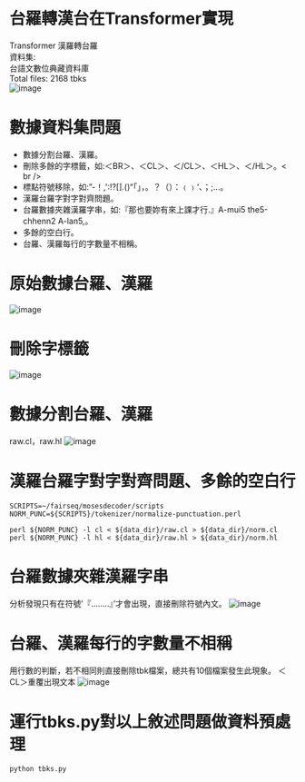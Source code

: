 # 台羅轉漢台在Transformer實現

Transformer 漢羅轉台羅<br />
資料集:<br />
台語文數位典藏資料庫<br />
Total files: 2168 tbks<br />
  ![image](https://user-images.githubusercontent.com/93703407/210074703-962a9741-827d-4a95-aac8-d93c2d61e81a.png)

# 數據資料集問題
* 數據分割台羅、漢羅。<br />
* 刪除多餘的字標籤，如:＜BR＞、＜CL＞、＜/CL＞、＜HL＞、＜/HL＞。< br />
* 標點符號移除，如:”-！,':!?[].()“「」，。？（）：﹙﹚‘、；;…。<br />
* 漢羅台羅字對字對齊問題。<br />
* 台羅數據夾雜漢羅字串，如:『那也要妳有來上課才行.』A-mui5 the5-chhenn2 A-lan5,。<br />
* 多餘的空白行。<br />
* 台羅、漢羅每行的字數量不相稱。<br />

# 原始數據<CL>台羅</CL>、<HL>漢羅</HL>
  ![image](https://user-images.githubusercontent.com/93703407/210075640-37962814-630e-4f5f-8d2a-2d2b8804287f.png)

# 刪除字標籤
  ![image](https://user-images.githubusercontent.com/93703407/210075872-b1e406cb-5bcc-4874-8206-b7215785cdca.png)

# 數據分割台羅、漢羅
raw.cl，raw.hl
![image](https://user-images.githubusercontent.com/93703407/210077139-b24bb4b7-16d6-48b8-ac33-1b53bc13c91a.png)

# 漢羅台羅字對字對齊問題、多餘的空白行

    SCRIPTS=~/fairseq/mosesdecoder/scripts
    NORM_PUNC=${SCRIPTS}/tokenizer/normalize-punctuation.perl

    perl ${NORM_PUNC} -l cl < ${data_dir}/raw.cl > ${data_dir}/norm.cl
    perl ${NORM_PUNC} -l hl < ${data_dir}/raw.hl > ${data_dir}/norm.hl
    
# 台羅數據夾雜漢羅字串
分析發現只有在符號’『……..』’才會出現，直接刪除符號內文。
![image](https://user-images.githubusercontent.com/93703407/210078124-13198c10-3ad2-4bab-8b8d-cd4695fecf7e.png)


# 台羅、漢羅每行的字數量不相稱
用行數的判斷，若不相同則直接刪除tbk檔案，總共有10個檔案發生此現象。
＜CL＞重覆出現文本
![image](https://user-images.githubusercontent.com/93703407/210078062-aa0177e2-e1ae-48fb-93a9-3e3a5e1c0798.png)

# 運行tbks.py對以上敘述問題做資料預處理
    python tbks.py





